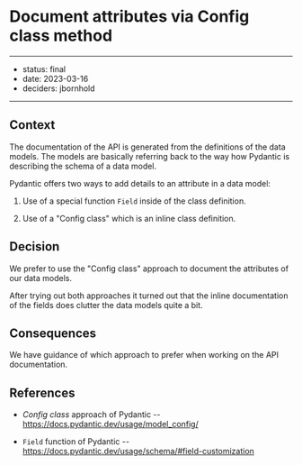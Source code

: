 # Document attributes via Config class method


---

- status: final
- date: 2023-03-16
- deciders: jbornhold

---

## Context

The documentation of the API is generated from the definitions of the data
models. The models are basically referring back to the way how Pydantic is
describing the schema of a data model.

Pydantic offers two ways to add details to an attribute in a data model:

1. Use of a special function `Field` inside of the class definition.

2. Use of a "Config class" which is an inline class definition.


## Decision

We prefer to use the "Config class" approach to document the attributes of our
data models.

After trying out both approaches it turned out that the inline documentation of
the fields does clutter the data models quite a bit.


## Consequences

We have guidance of which approach to prefer when working on the API documentation.


## References

- *Config class* approach of Pydantic -- <https://docs.pydantic.dev/usage/model_config/>

- `Field` function of Pydantic -- <https://docs.pydantic.dev/usage/schema/#field-customization>
